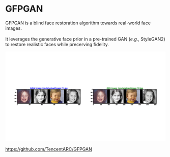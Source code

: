 # GFPGAN

GFPGAN is a blind face restoration algorithm towards real-world face images. <br><br>
It leverages the generative face prior in a pre-trained GAN (*e.g.*, StyleGAN2) to restore realistic faces while precerving fidelity. <br>

<img src="demo.gif">

https://github.com/TencentARC/GFPGAN
